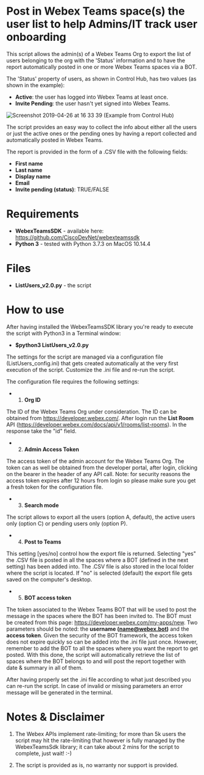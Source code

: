 # Post in Webex Teams space(s) the user list to help Admins/IT track user onboarding

This script allows the admin(s) of a Webex Teams Org to export the list of users belonging to the org with the 'Status' information and to have the report automatically posted in one or more Webex Teams spaces via a BOT.

The 'Status' property of users, as shown in Control Hub, has two values (as shown in the example):

- **Active**: the user has logged into Webex Teams at least once.
- **Invite Pending**: the user hasn't yet signed into Webex Teams.


![Screenshot 2019-04-26 at 16 33 39](https://user-images.githubusercontent.com/47174761/56818428-e4acb000-6847-11e9-9e6c-603b1dc25300.png)
(Example from Control Hub)


The script provides an easy way to collect the info about either all the users or just the active ones or the pending ones by having a report collected and automatically posted in Webex Teams.

The report is provided in the form of a .CSV file with the following fields:

- **First name**
- **Last name**
- **Display name**
- **Email**
- **Invite pending (status)**: TRUE/FALSE


# Requirements
- **WebexTeamsSDK** - available here: https://github.com/CiscoDevNet/webexteamssdk
- **Python 3** - tested with Python 3.7.3 on MacOS 10.14.4


# Files
- **ListUsers_v2.0.py** - the script

# How to use

After having installed the WebexTeamsSDK library you're ready to execute the script with Python3 in a Terminal window:

- **$python3 ListUsers_v2.0.py**

The settings for the script are managed via a configuration file (ListUsers_config.ini) that gets created automatically at the very first execution of the script. Customize the .ini file and re-run the script.

The configuration file requires the following settings:

- 1. **Org ID**

The ID of the Webex Teams Org under consideration. The ID can be obtained from https://developer.webex.com/. 		After login run the **List Room** API (https://developer.webex.com/docs/api/v1/rooms/list-rooms). In the response take the "id" field.

- 2. **Admin Access Token**

The access token of the admin account for the Webex Teams Org. The token can as well be obtained from the developer portal, after login, clicking on the bearer in the header of any API call. Note: for security reasons the access token expires after 12 hours from login so please make sure you get a fresh token for the configuration file.

- 3. **Search mode**

The script allows to export all the users (option A, default), the active users only (option C) or pending users only (option P).

- 4. **Post to Teams**

This setting [yes/no] control how the export file is returned. Selecting "yes" the .CSV file is posted in all the spaces where a BOT (defined in the next setting) has been added into. The .CSV file is also stored in the local folder where the script is located.
If "no" is selected (default) the export file gets saved on the computer's desktop.

- 5. **BOT access token**

The token associated to the Webex Teams BOT that will be used to post the message in the spaces where the BOT has been invited to.
The BOT must be created from this page: https://developer.webex.com/my-apps/new. Two parameters should be noted: the **username (name@webex.bot)** and the **access token**. Given the security of the BOT framework, the access token does not expire quickly so can be added into the .ini file just once. However, remember to add the BOT to all the spaces where you want the report to get posted. With this done, the script will automatically retrieve the list of spaces where the BOT belongs to and will post the report together with date & summary in all of them.


After having properly set the .ini file according to what just described you can re-run the script. In case of invalid or missing parameters an error message will be generated in the terminal. 






# Notes & Disclaimer

1. The Webex APIs implement rate-limiting; for more than 5k users the script may hit the rate-limiting that however is fully managed by the WebexTeamsSdk library; it can take about 2 mins for the script to complete, just wait! :-)

2. The script is provided as is, no warranty nor support is provided.
